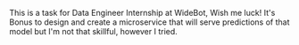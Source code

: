 This is a task for Data Engineer Internship at WideBot, Wish me luck!
It's Bonus to design and create a microservice that will serve predictions of that model but I'm not that skillful, however I tried.
